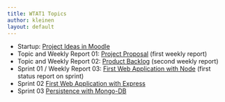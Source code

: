 ```yaml
---
title: WTAT1 Topics
author: kleinen
layout: default
---
```



* Startup: [Project Ideas in Moodle](topic-00-project-ideas)
* Topic and Weekly Report 01: [Project Proposal](topic-01-proposal) (first weekly report)
* Topic and Weekly Report 02: [Product Backlog](topic-02-backlog) (second weekly report)
* Sprint 01 / Weekly Report 03: [First Web Application with Node](topic-03-first-node-app) (first status report on sprint)
* Sprint 02  [First Web Application with Express](topic-04-first-express-app)
* Sprint 03  [Persistence with Mongo-DB](topic-05-mongo)
